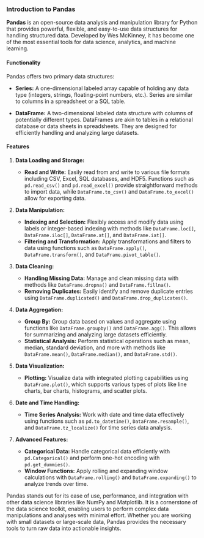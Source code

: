 ### Introduction to Pandas

**Pandas** is an open-source data analysis and manipulation library for Python that provides powerful, flexible, and easy-to-use data structures for handling structured data. Developed by Wes McKinney, it has become one of the most essential tools for data science, analytics, and machine learning.

#### Functionality

Pandas offers two primary data structures:

- **Series:** A one-dimensional labeled array capable of holding any data type (integers, strings, floating-point numbers, etc.). Series are similar to columns in a spreadsheet or a SQL table.

- **DataFrame:** A two-dimensional labeled data structure with columns of potentially different types. DataFrames are akin to tables in a relational database or data sheets in spreadsheets. They are designed for efficiently handling and analyzing large datasets.

#### Features

1. **Data Loading and Storage:**
   - **Read and Write:** Easily read from and write to various file formats including CSV, Excel, SQL databases, and HDF5. Functions such as `pd.read_csv()` and `pd.read_excel()` provide straightforward methods to import data, while `DataFrame.to_csv()` and `DataFrame.to_excel()` allow for exporting data.

2. **Data Manipulation:**
   - **Indexing and Selection:** Flexibly access and modify data using labels or integer-based indexing with methods like `DataFrame.loc[]`, `DataFrame.iloc[]`, `DataFrame.at[]`, and `DataFrame.iat[]`.
   - **Filtering and Transformation:** Apply transformations and filters to data using functions such as `DataFrame.apply()`, `DataFrame.transform()`, and `DataFrame.pivot_table()`.

3. **Data Cleaning:**
   - **Handling Missing Data:** Manage and clean missing data with methods like `DataFrame.dropna()` and `DataFrame.fillna()`.
   - **Removing Duplicates:** Easily identify and remove duplicate entries using `DataFrame.duplicated()` and `DataFrame.drop_duplicates()`.

4. **Data Aggregation:**
   - **Group By:** Group data based on values and aggregate using functions like `DataFrame.groupby()` and `DataFrame.agg()`. This allows for summarizing and analyzing large datasets efficiently.
   - **Statistical Analysis:** Perform statistical operations such as mean, median, standard deviation, and more with methods like `DataFrame.mean()`, `DataFrame.median()`, and `DataFrame.std()`.

5. **Data Visualization:**
   - **Plotting:** Visualize data with integrated plotting capabilities using `DataFrame.plot()`, which supports various types of plots like line charts, bar charts, histograms, and scatter plots.

6. **Date and Time Handling:**
   - **Time Series Analysis:** Work with date and time data effectively using functions such as `pd.to_datetime()`, `DataFrame.resample()`, and `DataFrame.tz_localize()` for time series data analysis.

7. **Advanced Features:**
   - **Categorical Data:** Handle categorical data efficiently with `pd.Categorical()` and perform one-hot encoding with `pd.get_dummies()`.
   - **Window Functions:** Apply rolling and expanding window calculations with `DataFrame.rolling()` and `DataFrame.expanding()` to analyze trends over time.

Pandas stands out for its ease of use, performance, and integration with other data science libraries like NumPy and Matplotlib. It is a cornerstone of the data science toolkit, enabling users to perform complex data manipulations and analyses with minimal effort. Whether you are working with small datasets or large-scale data, Pandas provides the necessary tools to turn raw data into actionable insights.